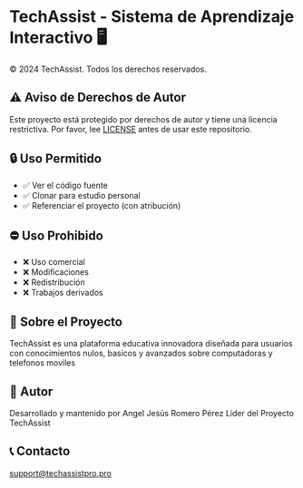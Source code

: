 # TechAssist - Sistema de Aprendizaje Interactivo 🖥️
© 2024 TechAssist. Todos los derechos reservados.

## ⚠️ Aviso de Derechos de Autor
Este proyecto está protegido por derechos de autor y tiene una licencia restrictiva.
Por favor, lee [LICENSE](LICENSE.md) antes de usar este repositorio.

## 🔒 Uso Permitido
- ✅ Ver el código fuente
- ✅ Clonar para estudio personal
- ✅ Referenciar el proyecto (con atribución)

## ⛔ Uso Prohibido
- ❌ Uso comercial
- ❌ Modificaciones
- ❌ Redistribución
- ❌ Trabajos derivados

## 🌟 Sobre el Proyecto
TechAssist es una plataforma educativa innovadora diseñada para usuarios con conocimientos nulos, basicos y avanzados sobre computadoras y telefonos moviles

## 📝 Autor
Desarrollado y mantenido por Angel Jesús Romero Pérez
Líder del Proyecto TechAssist

## 📞 Contacto
support@techassistpro.pro
